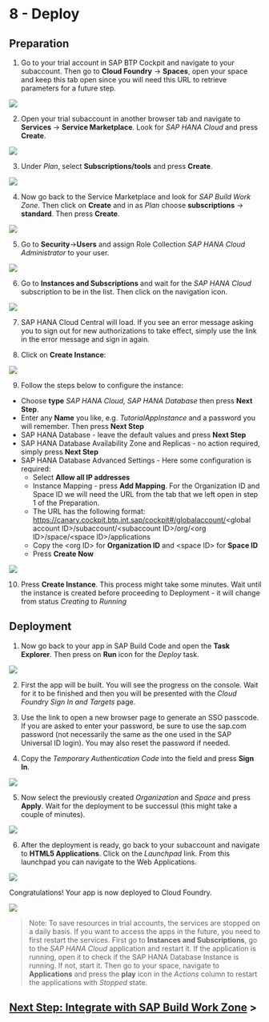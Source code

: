 # 8 - Deploy

## Preparation

1. Go to your trial account in SAP BTP Cockpit and navigate to your subaccount. Then go to **Cloud Foundry** -> **Spaces**, open your space and keep this tab open since you will need this URL to retrieve parameters for a future step.

![](./Images/8_Screenshot_Space_URL.png)

2. Open your trial subaccount in another browser tab and navigate to **Services** -> **Service Marketplace**. Look for *SAP HANA Cloud* and press **Create**.

![](./Images/8_Screenshot_Create_HANA_Cloud.png)

3. Under *Plan*, select **Subscriptions/tools** and press **Create**.

![](./Images/8_Screenshot_Create_HANA_Tools.png)

4. Now go back to the Service Marketplace and look for *SAP Build Work Zone*. Then click on **Create** and in as *Plan* choose **subscriptions** -> **standard**. Then press **Create**.

![](./Images/8_Screenshot_Create_WZ_Service.png)

5. Go to **Security**->**Users** and assign Role Collection *SAP HANA Cloud Administrator* to your user.

![](./Images/8_Screenshot_Assign_Role_Collection.png)

6. Go to **Instances and Subscriptions** and wait for the *SAP HANA Cloud* subscription to be in the list. Then click on the navigation icon.

![](./Images/8_Screenshot_Goto_HANA_Application.png)

7. SAP HANA Cloud Central will load. If you see an error message asking you to sign out for new authorizations to take effect, simply use the link in the error message and sign in again.

8. Click on **Create Instance**:

![](./Images/8_Screenshot_Create_Instance.png)

9. Follow the steps below to configure the instance:

* Choose **type** *SAP HANA Cloud, SAP HANA Database* then press **Next Step**.
* Enter any **Name** you like, e.g. *TutorialAppInstance* and a password you will remember. Then press **Next Step**
* SAP HANA Database - leave the default values and press **Next Step**
* SAP HANA Database Availability Zone and Replicas - no action required, simply press **Next Step**
* SAP HANA Database Advanced Settings - Here some configuration is required:
  * Select **Allow all IP addresses**
  * Instance Mapping - press **Add Mapping**. For the Organization ID and Space ID we will need the URL from the tab that we left open in step 1 of the Preparation.
  * The URL has the following format: https://canary.cockpit.btp.int.sap/cockpit#/globalaccount/<global account ID\>/subaccount/\<subaccount ID\>/org/\<org ID\>/space/\<space ID\>/applications
  * Copy the \<org ID\> for **Organization ID** and \<space ID\> for **Space ID**
  * Press **Create Now**

![](./Images/8_Screenshot_Instance_Config.png)

10. Press **Create Instance**. This process might take some minutes. Wait until the instance is created before proceeding to Deployment - it will change from status *Creating* to *Running*

## Deployment

1. Now go back to your app in SAP Build Code and open the **Task Explorer**. Then press on **Run** icon for the *Deploy* task.

![](./Images/8_Screenshot_Run_Deployment.png)

2. First the app will be built. You will see the progress on the console. Wait for it to be finished and then you will be presented with the *Cloud Foundry Sign In and Targets* page.

3. Use the link to open a new browser page to generate an SSO passcode. If you are asked to enter your password, be sure to use the sap.com password (not necessarily the same as the one used in the SAP Universal ID login). You may also reset the password if needed.

4. Copy the *Temporary Authentication Code* into the field and press **Sign In**.

![](./Images/8_Screenshot_CF_Signin.png)

5. Now select the previously created *Organization* and *Space* and press **Apply**. Wait for the deployment to be successul (this might take a couple of minutes).

![](./Images/8_Screenshot_CF_Targets.png)

6. After the deployment is ready, go back to your subaccount and navigate to **HTML5 Applications**. Click on the *Launchpad* link. From this launchpad you can navigate to the Web Applications.

![](./Images/8_Screenshot_HTML5_Apps.png)

Congratulations! Your app is now deployed to Cloud Foundry.

![](./Images/8_Screenshot_Application_Overview.png)


> Note: To save resources in trial accounts, the services are stopped on a daily basis. If you want to access the apps in the future, you need to first restart the services. First go to **Instances and Subscriptions**, go to the *SAP HANA Cloud* application and restart it. If the application is running, open it to check if the SAP HANA Database Instance is running. If not, start it. Then go to your space, navigate to **Applications** and press the **play** icon in the *Actions* column to restart the applications with *Stopped* state.

## [Next Step: Integrate with SAP Build Work Zone](./9_Integrate_with_Work_Zone.md) >